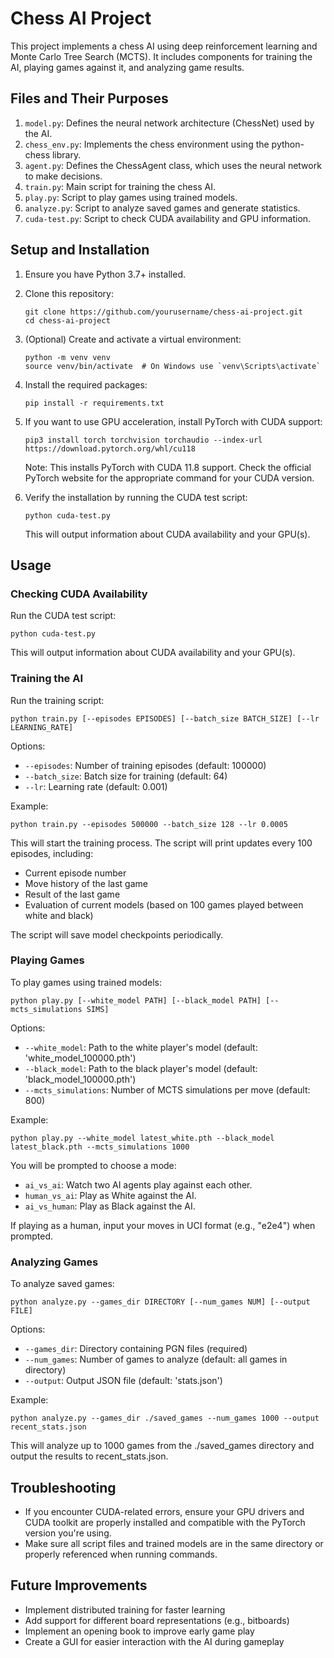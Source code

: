 # Chess AI Project

This project implements a chess AI using deep reinforcement learning and Monte Carlo Tree Search (MCTS). It includes components for training the AI, playing games against it, and analyzing game results.

## Files and Their Purposes

1. `model.py`: Defines the neural network architecture (ChessNet) used by the AI.
2. `chess_env.py`: Implements the chess environment using the python-chess library.
3. `agent.py`: Defines the ChessAgent class, which uses the neural network to make decisions.
4. `train.py`: Main script for training the chess AI.
5. `play.py`: Script to play games using trained models.
6. `analyze.py`: Script to analyze saved games and generate statistics.
7. `cuda-test.py`: Script to check CUDA availability and GPU information.

## Setup and Installation

1. Ensure you have Python 3.7+ installed.

2. Clone this repository:
   ```
   git clone https://github.com/yourusername/chess-ai-project.git
   cd chess-ai-project
   ```

3. (Optional) Create and activate a virtual environment:
   ```
   python -m venv venv
   source venv/bin/activate  # On Windows use `venv\Scripts\activate`
   ```

4. Install the required packages:
   ```
   pip install -r requirements.txt
   ```

5. If you want to use GPU acceleration, install PyTorch with CUDA support:
   ```
   pip3 install torch torchvision torchaudio --index-url https://download.pytorch.org/whl/cu118
   ```
   Note: This installs PyTorch with CUDA 11.8 support. Check the official PyTorch website for the appropriate command for your CUDA version.

6. Verify the installation by running the CUDA test script:
   ```
   python cuda-test.py
   ```
   This will output information about CUDA availability and your GPU(s).

## Usage

### Checking CUDA Availability

Run the CUDA test script:
```
python cuda-test.py
```
This will output information about CUDA availability and your GPU(s).

### Training the AI

Run the training script:
```
python train.py [--episodes EPISODES] [--batch_size BATCH_SIZE] [--lr LEARNING_RATE]
```

Options:
- `--episodes`: Number of training episodes (default: 100000)
- `--batch_size`: Batch size for training (default: 64)
- `--lr`: Learning rate (default: 0.001)

Example:
```
python train.py --episodes 500000 --batch_size 128 --lr 0.0005
```

This will start the training process. The script will print updates every 100 episodes, including:
- Current episode number
- Move history of the last game
- Result of the last game
- Evaluation of current models (based on 100 games played between white and black)

The script will save model checkpoints periodically.

### Playing Games

To play games using trained models:
```
python play.py [--white_model PATH] [--black_model PATH] [--mcts_simulations SIMS]
```

Options:
- `--white_model`: Path to the white player's model (default: 'white_model_100000.pth')
- `--black_model`: Path to the black player's model (default: 'black_model_100000.pth')
- `--mcts_simulations`: Number of MCTS simulations per move (default: 800)

Example:
```
python play.py --white_model latest_white.pth --black_model latest_black.pth --mcts_simulations 1000
```

You will be prompted to choose a mode:
- `ai_vs_ai`: Watch two AI agents play against each other.
- `human_vs_ai`: Play as White against the AI.
- `ai_vs_human`: Play as Black against the AI.

If playing as a human, input your moves in UCI format (e.g., "e2e4") when prompted.

### Analyzing Games

To analyze saved games:
```
python analyze.py --games_dir DIRECTORY [--num_games NUM] [--output FILE]
```

Options:
- `--games_dir`: Directory containing PGN files (required)
- `--num_games`: Number of games to analyze (default: all games in directory)
- `--output`: Output JSON file (default: 'stats.json')

Example:
```
python analyze.py --games_dir ./saved_games --num_games 1000 --output recent_stats.json
```

This will analyze up to 1000 games from the ./saved_games directory and output the results to recent_stats.json.

## Troubleshooting

- If you encounter CUDA-related errors, ensure your GPU drivers and CUDA toolkit are properly installed and compatible with the PyTorch version you're using.
- Make sure all script files and trained models are in the same directory or properly referenced when running commands.

## Future Improvements

- Implement distributed training for faster learning
- Add support for different board representations (e.g., bitboards)
- Implement an opening book to improve early game play
- Create a GUI for easier interaction with the AI during gameplay